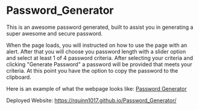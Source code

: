 # Password_Generator

This is an awesome password generated, built to assist you in generating a super awesome and secure password. 

When the page loads, you will instructed on how to use the page with an alert. After that you will choose you password length with a slider option and select at least 1 of 4 password criteria. After selecting your criteria and clicking "Generate Password" a password will be provided that meets your criteria. At this point you have the option to copy the password to the clipboard.


Here is an example of what the webpage looks like:
[Password Generator](./Assets/demo.png)

Deployed Website: https://rquinn1017.github.io/Password_Generator/
